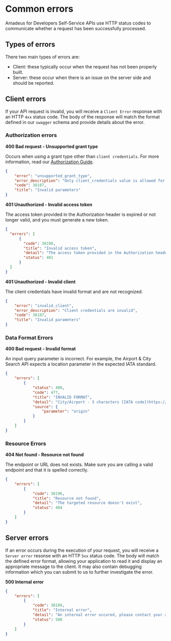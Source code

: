# Common errors

Amadeus for Developers Self-Service APIs use HTTP status codes to communicate whether a request has been successfully processed.

## Types of errors

There two main types of errors are:

* Client: these typically occur when the request has not been properly built. 
* Server: these occur when there is an issue on the server side and should be reported.

## Client errors

If your API request is invalid, you will receive a `Client Error` response with an HTTP `4xx` status code. The body of the response will match the format defined in our `swagger` schema and provide details about the error.

### Authorization errors

**400 Bad request - Unsupported grant type**

Occurs when using a grant type other than `client credentials`. For more information, read our [Authorization Guide](../guides/authorization.md).

```json
{
    "error": "unsupported_grant_type",
    "error_description": "Only client_credentials value is allowed for the body parameter grant_type",
    "code": 38187,
    "title": "Invalid parameters"
}
```

**401 Unauthorized - Invalid access token**

The access token provided in the Authorization header is expired or not longer valid, and you must generate a new token.

```json
{
  "errors": [
      {
        "code": 38190,
        "title": "Invalid access token",
        "detail": "The access token provided in the Authorization header is invalid",
        "status": 401
      }
  ]
}
```


**401 Unauthorized -  Invalid client**

The client credentials have invalid format and are not recognized.

```json
{
    "error": "invalid_client",
    "error_description": "Client credentials are invalid",
    "code": 38187,
    "title": "Invalid parameters"
}
```

### Data Format Errors

**400 Bad request - Invalid format**

An input query parameter is incorrect. For example, the Airport & City Search API expects a location parameter in the expected IATA standard.

```json
{
    "errors": [
        {
            "status": 400,
            "code": 477,
            "title": "INVALID FORMAT",
            "detail": "City/Airport - 3 characters [IATA code](https://en.wikipedia.org/wiki/International_Air_Transport_Association_airport_code) from which the traveler will depart.",
            "source": {
                "parameter": "origin"
            }
        }
    ]
}
```

### Resource Errors

**404 Not found - Resource not found**

The endpoint or URL does not exists. Make sure you are calling a valid endpoint and that it is spelled correctly.

```json
{
    "errors": [
        {
            "code": 38196,
            "title": "Resource not found",
            "detail": "The targeted resource doesn't exist",
            "status": 404
        }
    ]
}
```

## Server errors

If an error occurs during the execution of your request, you will receive
a `Server error` resonse with an HTTP `5xx` status code. The body will match the defined error format, allowing your application to read it and display an appropriate message to the client. It may also contain debugging information which you can submit to us to further investigate the error.

**500 Internal error**

```json
{
    "errors": [
        {
            "code": 38189,
            "title": "Internal error",
            "detail": "An internal error occured, please contact your administrator",
            "status": 500
        }
    ]
}
```

